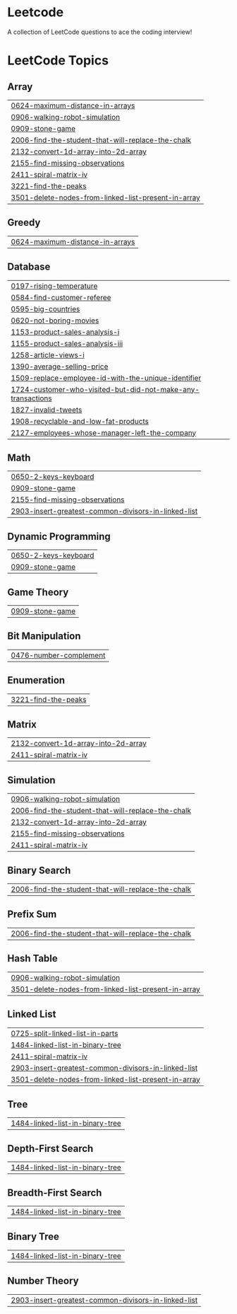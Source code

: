 # Leetcode
A collection of LeetCode questions to ace the coding interview!

<!---LeetCode Topics Start-->
# LeetCode Topics
## Array
|  |
| ------- |
| [0624-maximum-distance-in-arrays](https://github.com/Karthik-Saladi5/Leetcode/tree/master/0624-maximum-distance-in-arrays) |
| [0906-walking-robot-simulation](https://github.com/Karthik-Saladi5/Leetcode/tree/master/0906-walking-robot-simulation) |
| [0909-stone-game](https://github.com/Karthik-Saladi5/Leetcode/tree/master/0909-stone-game) |
| [2006-find-the-student-that-will-replace-the-chalk](https://github.com/Karthik-Saladi5/Leetcode/tree/master/2006-find-the-student-that-will-replace-the-chalk) |
| [2132-convert-1d-array-into-2d-array](https://github.com/Karthik-Saladi5/Leetcode/tree/master/2132-convert-1d-array-into-2d-array) |
| [2155-find-missing-observations](https://github.com/Karthik-Saladi5/Leetcode/tree/master/2155-find-missing-observations) |
| [2411-spiral-matrix-iv](https://github.com/Karthik-Saladi5/Leetcode/tree/master/2411-spiral-matrix-iv) |
| [3221-find-the-peaks](https://github.com/Karthik-Saladi5/Leetcode/tree/master/3221-find-the-peaks) |
| [3501-delete-nodes-from-linked-list-present-in-array](https://github.com/Karthik-Saladi5/Leetcode/tree/master/3501-delete-nodes-from-linked-list-present-in-array) |
## Greedy
|  |
| ------- |
| [0624-maximum-distance-in-arrays](https://github.com/Karthik-Saladi5/Leetcode/tree/master/0624-maximum-distance-in-arrays) |
## Database
|  |
| ------- |
| [0197-rising-temperature](https://github.com/Karthik-Saladi5/Leetcode/tree/master/0197-rising-temperature) |
| [0584-find-customer-referee](https://github.com/Karthik-Saladi5/Leetcode/tree/master/0584-find-customer-referee) |
| [0595-big-countries](https://github.com/Karthik-Saladi5/Leetcode/tree/master/0595-big-countries) |
| [0620-not-boring-movies](https://github.com/Karthik-Saladi5/Leetcode/tree/master/0620-not-boring-movies) |
| [1153-product-sales-analysis-i](https://github.com/Karthik-Saladi5/Leetcode/tree/master/1153-product-sales-analysis-i) |
| [1155-product-sales-analysis-iii](https://github.com/Karthik-Saladi5/Leetcode/tree/master/1155-product-sales-analysis-iii) |
| [1258-article-views-i](https://github.com/Karthik-Saladi5/Leetcode/tree/master/1258-article-views-i) |
| [1390-average-selling-price](https://github.com/Karthik-Saladi5/Leetcode/tree/master/1390-average-selling-price) |
| [1509-replace-employee-id-with-the-unique-identifier](https://github.com/Karthik-Saladi5/Leetcode/tree/master/1509-replace-employee-id-with-the-unique-identifier) |
| [1724-customer-who-visited-but-did-not-make-any-transactions](https://github.com/Karthik-Saladi5/Leetcode/tree/master/1724-customer-who-visited-but-did-not-make-any-transactions) |
| [1827-invalid-tweets](https://github.com/Karthik-Saladi5/Leetcode/tree/master/1827-invalid-tweets) |
| [1908-recyclable-and-low-fat-products](https://github.com/Karthik-Saladi5/Leetcode/tree/master/1908-recyclable-and-low-fat-products) |
| [2127-employees-whose-manager-left-the-company](https://github.com/Karthik-Saladi5/Leetcode/tree/master/2127-employees-whose-manager-left-the-company) |
## Math
|  |
| ------- |
| [0650-2-keys-keyboard](https://github.com/Karthik-Saladi5/Leetcode/tree/master/0650-2-keys-keyboard) |
| [0909-stone-game](https://github.com/Karthik-Saladi5/Leetcode/tree/master/0909-stone-game) |
| [2155-find-missing-observations](https://github.com/Karthik-Saladi5/Leetcode/tree/master/2155-find-missing-observations) |
| [2903-insert-greatest-common-divisors-in-linked-list](https://github.com/Karthik-Saladi5/Leetcode/tree/master/2903-insert-greatest-common-divisors-in-linked-list) |
## Dynamic Programming
|  |
| ------- |
| [0650-2-keys-keyboard](https://github.com/Karthik-Saladi5/Leetcode/tree/master/0650-2-keys-keyboard) |
| [0909-stone-game](https://github.com/Karthik-Saladi5/Leetcode/tree/master/0909-stone-game) |
## Game Theory
|  |
| ------- |
| [0909-stone-game](https://github.com/Karthik-Saladi5/Leetcode/tree/master/0909-stone-game) |
## Bit Manipulation
|  |
| ------- |
| [0476-number-complement](https://github.com/Karthik-Saladi5/Leetcode/tree/master/0476-number-complement) |
## Enumeration
|  |
| ------- |
| [3221-find-the-peaks](https://github.com/Karthik-Saladi5/Leetcode/tree/master/3221-find-the-peaks) |
## Matrix
|  |
| ------- |
| [2132-convert-1d-array-into-2d-array](https://github.com/Karthik-Saladi5/Leetcode/tree/master/2132-convert-1d-array-into-2d-array) |
| [2411-spiral-matrix-iv](https://github.com/Karthik-Saladi5/Leetcode/tree/master/2411-spiral-matrix-iv) |
## Simulation
|  |
| ------- |
| [0906-walking-robot-simulation](https://github.com/Karthik-Saladi5/Leetcode/tree/master/0906-walking-robot-simulation) |
| [2006-find-the-student-that-will-replace-the-chalk](https://github.com/Karthik-Saladi5/Leetcode/tree/master/2006-find-the-student-that-will-replace-the-chalk) |
| [2132-convert-1d-array-into-2d-array](https://github.com/Karthik-Saladi5/Leetcode/tree/master/2132-convert-1d-array-into-2d-array) |
| [2155-find-missing-observations](https://github.com/Karthik-Saladi5/Leetcode/tree/master/2155-find-missing-observations) |
| [2411-spiral-matrix-iv](https://github.com/Karthik-Saladi5/Leetcode/tree/master/2411-spiral-matrix-iv) |
## Binary Search
|  |
| ------- |
| [2006-find-the-student-that-will-replace-the-chalk](https://github.com/Karthik-Saladi5/Leetcode/tree/master/2006-find-the-student-that-will-replace-the-chalk) |
## Prefix Sum
|  |
| ------- |
| [2006-find-the-student-that-will-replace-the-chalk](https://github.com/Karthik-Saladi5/Leetcode/tree/master/2006-find-the-student-that-will-replace-the-chalk) |
## Hash Table
|  |
| ------- |
| [0906-walking-robot-simulation](https://github.com/Karthik-Saladi5/Leetcode/tree/master/0906-walking-robot-simulation) |
| [3501-delete-nodes-from-linked-list-present-in-array](https://github.com/Karthik-Saladi5/Leetcode/tree/master/3501-delete-nodes-from-linked-list-present-in-array) |
## Linked List
|  |
| ------- |
| [0725-split-linked-list-in-parts](https://github.com/Karthik-Saladi5/Leetcode/tree/master/0725-split-linked-list-in-parts) |
| [1484-linked-list-in-binary-tree](https://github.com/Karthik-Saladi5/Leetcode/tree/master/1484-linked-list-in-binary-tree) |
| [2411-spiral-matrix-iv](https://github.com/Karthik-Saladi5/Leetcode/tree/master/2411-spiral-matrix-iv) |
| [2903-insert-greatest-common-divisors-in-linked-list](https://github.com/Karthik-Saladi5/Leetcode/tree/master/2903-insert-greatest-common-divisors-in-linked-list) |
| [3501-delete-nodes-from-linked-list-present-in-array](https://github.com/Karthik-Saladi5/Leetcode/tree/master/3501-delete-nodes-from-linked-list-present-in-array) |
## Tree
|  |
| ------- |
| [1484-linked-list-in-binary-tree](https://github.com/Karthik-Saladi5/Leetcode/tree/master/1484-linked-list-in-binary-tree) |
## Depth-First Search
|  |
| ------- |
| [1484-linked-list-in-binary-tree](https://github.com/Karthik-Saladi5/Leetcode/tree/master/1484-linked-list-in-binary-tree) |
## Breadth-First Search
|  |
| ------- |
| [1484-linked-list-in-binary-tree](https://github.com/Karthik-Saladi5/Leetcode/tree/master/1484-linked-list-in-binary-tree) |
## Binary Tree
|  |
| ------- |
| [1484-linked-list-in-binary-tree](https://github.com/Karthik-Saladi5/Leetcode/tree/master/1484-linked-list-in-binary-tree) |
## Number Theory
|  |
| ------- |
| [2903-insert-greatest-common-divisors-in-linked-list](https://github.com/Karthik-Saladi5/Leetcode/tree/master/2903-insert-greatest-common-divisors-in-linked-list) |
<!---LeetCode Topics End-->